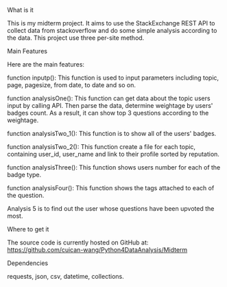 What is it

This is my midterm project. It aims to use the StackExchange REST API to collect data from stackoverflow and do some simple analysis according to the data. This project use three per-site method.
 
Main Features

Here are the main features:

function inputp():
This function is used to input parameters including topic, page, pagesize, from date, to date and so on.

function analysisOne():
This function can get data about the topic users input by calling API. Then parse the data, determine weightage by users' badges count. As a result, it can show top 3 questions according to the weightage.

function analysisTwo_1():
This function is to show all of the users' badges.

function analysisTwo_2():
This function create a file for each topic, containing user_id, user_name and link to their profile sorted by reputation.

function analysisThree():
This function shows users number for each of the badge type.

function analysisFour():
This function shows the tags attached to each of the question.

Analysis 5 is to find out the user whose questions have been upvoted the most.

Where to get it

The source code is currently hosted on GitHub at: https://github.com/cuican-wang/Python4DataAnalysis/Midterm

Dependencies

requests, json, csv, datetime, collections.


